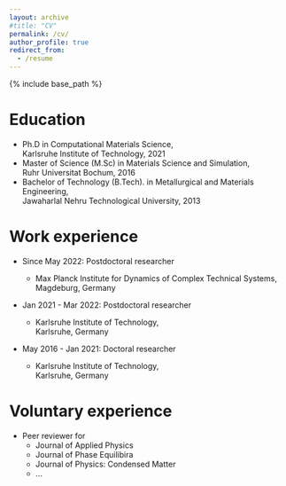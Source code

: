 ```yaml
---
layout: archive
#title: "CV"
permalink: /cv/
author_profile: true
redirect_from:
  - /resume
---
```


{% include base_path %}

Education
======
* Ph.D in Computational Materials Science,\
    Karlsruhe Institute of Technology, 2021
* Master of Science (M.Sc) in Materials Science and Simulation,\
    Ruhr Universitat Bochum, 2016
* Bachelor of Technology (B.Tech). in Metallurgical and Materials Engineering,\
    Jawaharlal Nehru Technological University, 2013


Work experience
======  
* Since May 2022: Postdoctoral researcher
  * Max Planck Institute for Dynamics of Complex Technical Systems,\
    Magdeburg, Germany
 
* Jan 2021 - Mar 2022: Postdoctoral researcher 
  * Karlsruhe Institute of Technology,\
    Karlsruhe, Germany
  
* May 2016 - Jan 2021: Doctoral researcher 
  * Karlsruhe Institute of Technology,\
    Karlsruhe, Germany

Voluntary experience
====== 
* Peer reviewer for
  * Journal of Applied Physics
  * Journal of Phase Equilibira 
  * Journal of Physics: Condensed Matter 
  * ...

